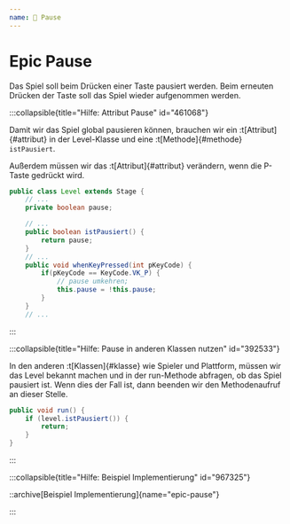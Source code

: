 ```yaml
---
name: 🥈 Pause 
---
```


# Epic Pause

Das Spiel soll beim Drücken einer Taste pausiert werden. Beim erneuten Drücken der Taste soll das Spiel wieder aufgenommen werden.

:::collapsible{title="Hilfe: Attribut Pause" id="461068"}

Damit wir das Spiel global pausieren können, brauchen wir ein :t[Attribut]{#attribut} in der Level-Klasse und eine :t[Methode]{#methode} `istPausiert`.

Außerdem müssen wir das :t[Attribut]{#attribut} verändern, wenn die P-Taste gedrückt wird.

```java
public class Level extends Stage {
    // ...
    private boolean pause;

    // ...
    public boolean istPausiert() {
        return pause;
    }
    // ...
    public void whenKeyPressed(int pKeyCode) {
        if(pKeyCode == KeyCode.VK_P) {
            // pause umkehren;
            this.pause = !this.pause;
        }
    }
    // ...
```

:::

:::collapsible{title="Hilfe: Pause in anderen Klassen nutzen" id="392533"}

In den anderen :t[Klassen]{#klasse} wie Spieler und Plattform, müssen wir das Level bekannt machen und in der run-Methode abfragen, ob das Spiel pausiert ist. Wenn dies der Fall ist, dann beenden wir den Methodenaufruf an dieser Stelle.

```java
public void run() {
    if (level.istPausiert()) {
        return;
    }
}
```

:::

:::collapsible{title="Hilfe: Beispiel Implementierung" id="967325"}

::archive[Beispiel Implementierung]{name="epic-pause"}

:::